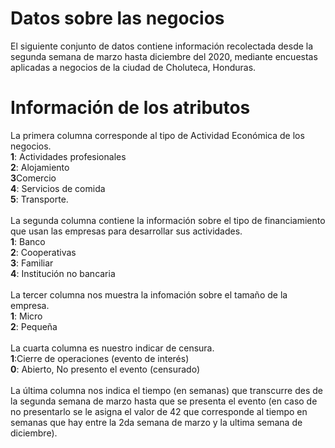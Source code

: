 # Datos sobre las negocios

El siguiente conjunto de datos contiene información recolectada desde la segunda semana de marzo hasta diciembre del 2020, mediante encuestas aplicadas a negocios de la ciudad de Choluteca, Honduras. 

# Información de los  atributos
La primera columna corresponde al tipo de Actividad Económica de los negocios.
<br/><b>1</b>: Actividades profesionales <br/><b>2</b>: Alojamiento<br/>
<b>3</b>Comercio <br/> <b>4</b>: Servicios de comida <br/> <b>5</b>: Transporte.
<br/><br/> La segunda columna contiene la información sobre el tipo de financiamiento que usan las empresas para desarrollar sus actividades.
<br/> <b>1</b>: Banco <br/><b>2</b>: Cooperativas <br/> <b>3</b>: Familiar <br/> <b>4</b>: Institución no bancaria
<br/><br/> La tercer columna nos muestra la infomación sobre el tamaño de la empresa.
<br/> <b>1</b>: Micro <br/> <b>2</b>: Pequeña
<br/><br/>La cuarta columna es nuestro indicar de censura. <br/><b>1</b>:Cierre de operaciones (evento de interés) <br/> <b>0</b>: Abierto, No presento el evento (censurado)
<br/><br/> La última columna nos indica el tiempo (en semanas) que transcurre des de la segunda semana de marzo hasta que se presenta el evento (en caso de no presentarlo se le asigna el valor de 42 que corresponde al tiempo en semanas que hay entre la 2da semana de marzo y la ultima semana de diciembre).
